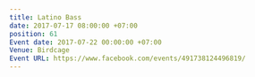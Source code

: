 ```yaml
---
title: Latino Bass
date: 2017-07-17 08:00:00 +07:00
position: 61
Event date: 2017-07-22 00:00:00 +07:00
Venue: Birdcage
Event URL: https://www.facebook.com/events/491738124496819/
---
```


